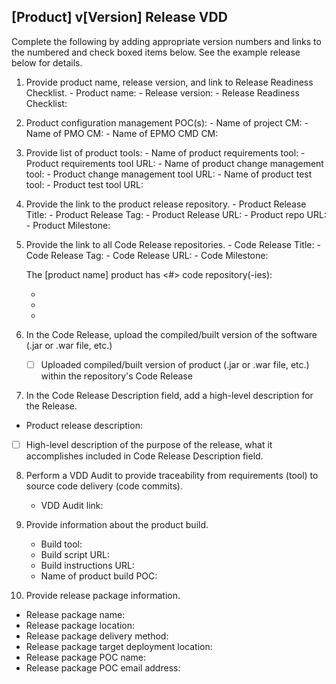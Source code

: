  

## [Product] v[Version] Release VDD

Complete the following by adding appropriate version numbers and links to the numbered and check boxed items below. See the example release below for details.

1. Provide product name, release version, and link to Release Readiness Checklist. 
       - Product name: <!-- full product name --> 
       - Release version: <!-- product acronym M.m.P.B -->
       - Release Readiness Checklist: <!--add URL to Release Readiness Checklist -->
	
2. Product configuration management POC(s):
       - Name of project CM:
       - Name of PMO CM:
       - Name of EPMO CMD CM:
       
3. Provide list of product tools:
       - Name of product requirements tool:
       - Product requirements tool URL:
       - Name of product change management tool:
       - Product change management tool URL:
       - Name of product test tool:
       - Product test tool URL:
	
4. Provide the link to the product release repository. 
       - Product Release Title: <!-- add product release title --> 
       - Product Release Tag: <!-- add product release tag --> 
       - Product Release URL: <!-- add product release url --> 
       - Product repo URL: <!-- add product repo url -->
       - Product Milestone: <!-- add URL to product release Milestone -->	

5. Provide the link to all Code Release repositories. 
       - Code Release Title: <!-- add code release title --> 
       - Code Release Tag: <!-- add code release tag --> 
       - Code Release URL: <!-- add code release url -->
       - Code Milestone: <!-- add URL to code release Milestone -->

	The [product name] product has <#> code repository(-ies):
	- <URL to product-code repo1>
	- <URL to product-code repo2>
	- <URL to product-code repo3>

6. In the Code Release, upload the compiled/built version of the software (.jar or .war file, etc.) 
   - [ ] Uploaded compiled/built version of product (.jar or .war file, etc.) within the repository's Code Release

7. In the Code Release Description field, add a high-level description for the Release.
<!-- Example: Delivery of WebPMC v7.1.2 included the migration from the Rational Tools to GitHub and Jira.  The requirements were exported from Rational and imported into Jira. The code was migrated from Rational CCM and migrated to the GitHub.com VA organization. The Rational to GitHub/Jira migration occurred in the midst of development, eg bug fix update. -->
   - Product release description: <!-- write release description here -->
   - [ ] High-level description of the purpose of the release, what it accomplishes included in Code Release Description field. 
	
8. Perform a VDD Audit to provide traceability from requirements (tool) to source code delivery (code commits).
   - VDD Audit link: <!-- add link to VDD audit workbook -->
	
9. Provide information about the product build.
   - Build tool: <!-- name of product build tool -->
   - Build script URL: <!-- build script URL to Production -->
   - Build instructions URL: <!-- URL to product build instructions -->
   - Name of product build POC: <!-- name of product build POC -->
	
10. Provide release package information.
   - Release package name: <!-- example: melv7.4.0.197.jar -->
   - Release package location: <!-- see Code Release URL in step 5 -->
   - Release package delivery method:
   - Release package target deployment location: 
   - Release package POC name:
   - Release package POC email address: 

<!-- ### Example: Memorial Enterprise Letters v7.4.0

1. Provide product name, release version, and link to Release Readiness Checklist. 
       - Product name: Memorial Enterprise Letters 
       - Product release version: MEL v7.4.0.197
       - Release Readiness Checklist: https://vajira.max.gov/browse/MEL-55

2. Provide the link to the Product repository and the Milestone (or Plan) that contains issues (Epics, User Stories, Tests, Bugs) addressed by this release.
Product Release Title:  MELv7.4.0-197-RELEASE
Product Release Tag:  7.4.0.197
Product Release URL: https://github.com/department-of-veterans-affairs/mel-product/releases/tag/v7.4.0-197-RELEASE
Product Milestone: https://github.com/department-of-veterans-affairs/mel-product/issues/RRC+-+MEL+and+7.4.0

3. Provide the link to all Code repositories and to the Milestone(s) (or Plan[s]) that contains issues (Epics, User Stories, Tests, Bugs) addressed by this release.
The MEL product has one code repository.
Code Release Title: MELv7.4.0-197-RELEASE
Code Release Tag: 7.4.0.197
Code Release URL: https://github.com/department-of-veterans-affairs/mel-code/releases/tag/v7.4.0-197-RELEASE
Code Milestone: https://github.com/department-of-veterans-affairs/mel-code/issues/RRC+-+MEL+and+7.4.0

4. In the Code Release, upload the compiled/built version of the software (.jar or .war file, etc.)
   - [X] Upload a compiled/built version of the software (.jar or .war file, etc.)

5. In the Code Release Description field, add a high-level description for the release and provide Milestone links to change artifacts   (Epics, User Stories, Tests, Bugs). 
   - [X] High-level description of the purpose of the release, what it accomplishes.

6. Additional release information: Delivery of MEL 7.4.0 includes the migration from VA Rational Tools to VA GitHub and VA Jira. MEL requirements were exported from Rational and imported into Jira. MEL code was migrated from the Booz Allen Hamilton (BAH) corporate GitHub and migrated to the GitHub.com VA organization. The Jira to GitHub integration did not occur until after the GitHub code commits. 

7. Perform a VDD Audit to provide traceability from requirements (tool) to source code delivery (code commits).
   - VDD Audit link: https://github.com/department-of-veterans-affairs/mel-product/blob/v7.4-197-RELEASE/cm/MEL%207.4/mel_7_4_vdd_audit.xlsx
-->
 
